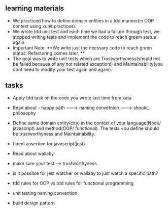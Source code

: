 ## learning materials
- We practiced how to define domain entities in a tdd manner(in OOP context using xunit practices).
- We wrote tdd unit test and each time we had a failure through test, we stopped writing tests and implement the code to reach greem status again
- Important Note: **We write just the neessary code to reach green status. Refactoring comes later. **
- The goal was to write unit tests which are Trustworthyness(should not be failed becaues of any not related exception!) and Maintainability(you dont need to modify your test again and again).

## tasks
- Apply tdd task on the code you wrote last time from kata 
- Read about - happy path ---> naming convetnion ---> should_ philosophy
- Define same domain entity(city) in the context of your language(Node/ javascript) and method(OOP/ functional). The tests <ou define should be trustworthyness and Maintainability.

- fluent assertion for javascript(jest)
- Read about wallaby
- make sure your test  --> trustworthyness
- is it possible for jest watcher or wallaby to just watch a specific path?
- tdd rules for OOP vs tdd rules for functional programming
- unit testing naming convention
- build design pattern
